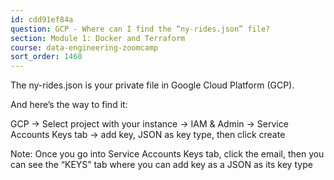 ```yaml
---
id: cdd91ef84a
question: GCP - Where can I find the “ny-rides.json” file?
section: Module 1: Docker and Terraform
course: data-engineering-zoomcamp
sort_order: 1460
---
```


The ny-rides.json is your private file in Google Cloud Platform (GCP). 

And here’s the way to find it:

GCP -> Select project with your  instance -> IAM & Admin -> Service Accounts Keys tab -> add key, JSON as key type, then click create

Note: Once you go into Service Accounts Keys tab, click the email, then you can see the “KEYS” tab where you can add key as a JSON as its key type

